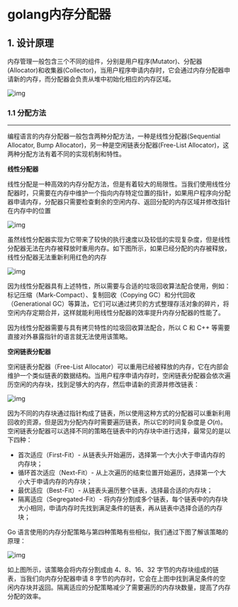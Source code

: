 # **golang内存分配器**

## **1. 设计原理**

内存管理一般包含三个不同的组件，分别是用户程序(Mutator)、分配器(Allocator)和收集器(Collector)，当用户程序申请内存时，它会通过内存分配器申请新的内存，而分配器会负责从堆中初始化相应的内存区域。

![img](https://img.draveness.me/2020-02-29-15829868066411-mutator-allocator-collector.png)

### **1.1 分配方法**
---

编程语言的内存分配器一般包含两种分配方法，一种是线性分配器(Sequential Allocator, Bump Allocator)，另一种是空闲链表分配器(Free-List Allocator)，这两种分配方法有着不同的实现机制和特性。

**线性分配器**

线性分配是一种高效的内存分配方法，但是有着较大的局限性。当我们使用线性分配器时，只需要在内存中维护一个指向内存特定位置的指针，如果用户程序向分配器申请内存，分配器只需要检查剩余的空闲内存、返回分配的内存区域并修改指针在内存中的位置

![img](https://img.draveness.me/2020-02-29-15829868066435-bump-allocator.png)

虽然线性分配器实现为它带来了较快的执行速度以及较低的实现复杂度，但是线性分配器无法在内存被释放时重用内存。如下图所示，如果已经分配的内存被释放，线性分配器无法重新利用红色的内存

![img](https://img.draveness.me/2020-02-29-15829868066441-bump-allocator-reclaim-memory.png)

因为线性分配器具有上述特性，所以需要与合适的垃圾回收算法配合使用，例如：标记压缩（Mark-Compact）、复制回收（Copying GC）和分代回收（Generational GC）等算法，它们可以通过拷贝的方式整理存活对象的碎片，将空闲内存定期合并，这样就能利用线性分配器的效率提升内存分配器的性能了。

因为线性分配器需要与具有拷贝特性的垃圾回收算法配合，所以 C 和 C++ 等需要直接对外暴露指针的语言就无法使用该策略。

**空闲链表分配器**

空闲链表分配器（Free-List Allocator）可以重用已经被释放的内存，它在内部会维护一个类似链表的数据结构。当用户程序申请内存时，空闲链表分配器会依次遍历空闲的内存块，找到足够大的内存，然后申请新的资源并修改链表：

![img](https://img.draveness.me/2020-02-29-15829868066446-free-list-allocator.png)

因为不同的内存块通过指针构成了链表，所以使用这种方式的分配器可以重新利用回收的资源，但是因为分配内存时需要遍历链表，所以它的时间复杂度是 𝑂(𝑛)。空闲链表分配器可以选择不同的策略在链表中的内存块中进行选择，最常见的是以下四种：

* 首次适应（First-Fit）- 从链表头开始遍历，选择第一个大小大于申请内存的内存块；
* 循环首次适应（Next-Fit）- 从上次遍历的结束位置开始遍历，选择第一个大小大于申请内存的内存块；
* 最优适应（Best-Fit）- 从链表头遍历整个链表，选择最合适的内存块；
* 隔离适应（Segregated-Fit）- 将内存分割成多个链表，每个链表中的内存块大小相同，申请内存时先找到满足条件的链表，再从链表中选择合适的内存块；

Go 语言使用的内存分配策略与第四种策略有些相似，我们通过下图了解该策略的原理：

![img](https://img.draveness.me/2020-02-29-15829868066452-segregated-list.png)

如上图所示，该策略会将内存分割成由 4、8、16、32 字节的内存块组成的链表，当我们向内存分配器申请 8 字节的内存时，它会在上图中找到满足条件的空闲内存块并返回。隔离适应的分配策略减少了需要遍历的内存块数量，提高了内存分配的效率。

<br>

<br>